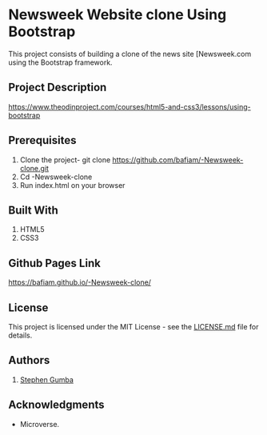 # Newsweek Website clone Using Bootstrap

This project consists of building a clone of the news site [Newsweek[](https://www.newsweek.com/).com using the Bootstrap framework.

## Project Description

<https://www.theodinproject.com/courses/html5-and-css3/lessons/using-bootstrap>

## Prerequisites

1. Clone the project- git clone <https://github.com/bafiam/-Newsweek-clone.git>
2. Cd -Newsweek-clone
3. Run index.html on your browser

## Built With

1. HTML5
2. CSS3

## Github Pages Link

<https://bafiam.github.io/-Newsweek-clone/>

## License

This project is licensed under the MIT License - see the [LICENSE.md](LICENSE.md) file for details.

## Authors

1. [Stephen Gumba](https://github.com/bafiam)

## Acknowledgments

* Microverse.
